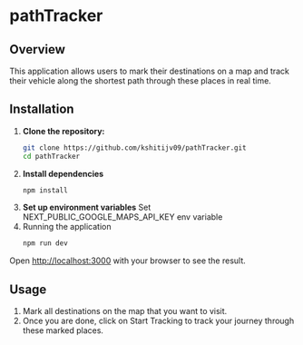 # pathTracker
## Overview
This application allows users to mark their destinations on a map and track their vehicle along the shortest path through these places in real time. 

## Installation

1. **Clone the repository:**
   ```sh
   git clone https://github.com/kshitijv09/pathTracker.git
   cd pathTracker
2. **Install dependencies**
   ```sh
   npm install
3. **Set up environment variables**
   Set NEXT_PUBLIC_GOOGLE_MAPS_API_KEY env variable
4. Running the application
   ```sh
   npm run dev

Open [http://localhost:3000](http://localhost:3000) with your browser to see the result.

## Usage

1. Mark all destinations on the map that you want to visit.
2. Once you are done, click on Start Tracking to track your journey through these marked places.

